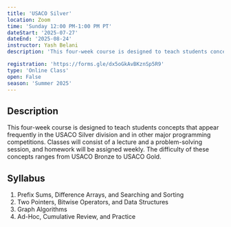 ```yaml
---
title: 'USACO Silver'
location: Zoom
time: 'Sunday 12:00 PM-1:00 PM PT' 
dateStart: '2025-07-27'
dateEnd: '2025-08-24'
instructor: Yash Belani
description: 'This four-week course is designed to teach students concepts that appear frequently in the USACO Silver division and in other major programming competitions.'

registration: 'https://forms.gle/dx5oGkAvBKznSp5R9'
type: 'Online Class'
open: False
season: 'Summer 2025'
---
```


## Description

This four-week course is designed to teach students concepts that appear frequently in the USACO Silver division and in other major programming competitions. Classes will consist of a lecture and a problem-solving session, and homework will be assigned weekly. The difficulty of these concepts ranges from USACO Bronze to USACO Gold.

## Syllabus

1.	Prefix Sums, Difference Arrays, and Searching and Sorting
2.	Two Pointers, Bitwise Operators, and Data Structures
3.	Graph Algorithms
4.	Ad-Hoc, Cumulative Review, and Practice


